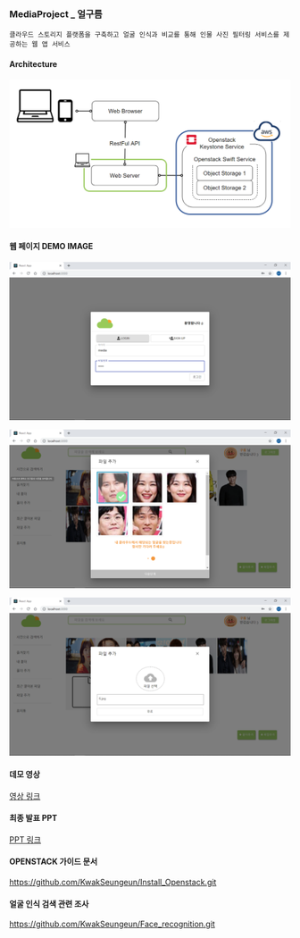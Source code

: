### MediaProject _ 얼구름

```
클라우드 스토리지 플랫폼을 구축하고 얼굴 인식과 비교를 통해 인물 사진 필터링 서비스를 제공하는 웹 앱 서비스 
```

#### Architecture
![architecture](./imgs/architecture.png)


#### 웹 페이지 DEMO IMAGE
![login](./imgs/로그인화면.png)

![faceSearch](./imgs/얼굴검색3.png)

![fileUpload](./imgs/파일업로드.png)

#### 데모 영상  
[영상 링크](https://drive.google.com/open?id=1Efzjk9d19lsHIHmHvJeEWnDCuM_a_7P_)

#### 최종 발표 PPT
[PPT 링크](https://drive.google.com/open?id=1mo6ohNDbKKQj5uMPDHTi4xmaiOnOMY8R)

#### OPENSTACK 가이드 문서

https://github.com/KwakSeungeun/Install_Openstack.git 

#### 얼굴 인식 검색 관련 조사

https://github.com/KwakSeungeun/Face_recognition.git 

